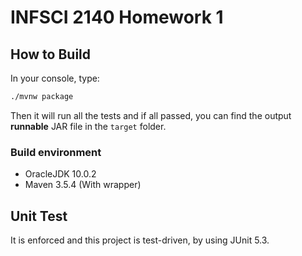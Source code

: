 # INFSCI 2140 Homework 1

## How to Build

In your console, type:

```bash
./mvnw package
```

Then it will run all the tests and if all passed, you can find the output **runnable** JAR file in the `target` folder.

### Build environment

- OracleJDK 10.0.2
- Maven 3.5.4 (With wrapper)

## Unit Test

It is enforced and this project is test-driven, by using JUnit 5.3.
